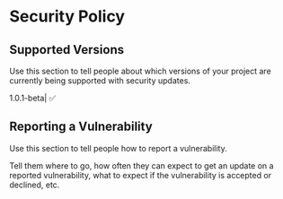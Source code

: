 # Security Policy

## Supported Versions

Use this section to tell people about which versions of your project are
currently being supported with security updates.

1.0.1-beta| ✅


## Reporting a Vulnerability


Use this section to tell people how to report a vulnerability.

Tell them where to go, how often they can expect to get an update on a
reported vulnerability, what to expect if the vulnerability is accepted or
declined, etc.

